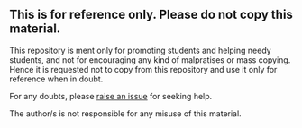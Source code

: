 ## This is for reference only. Please do not copy this material. 

This repository is ment only for promoting students and helping needy students, and not for encouraging any kind of malpratises or mass copying. Hence it is requested not to copy from this repository and use it only for reference when in doubt. 


For any doubts, please [raise an issue](https://github.com/Aatmaj-Zephyr/Solutions-to-first-year-practicals/issues/new?assignees=Aatmaj-Zephyr&labels=Doubt&template=doubt.md&title=Doubt) for seeking help.


 The author/s is not responsible for any misuse of this material.
